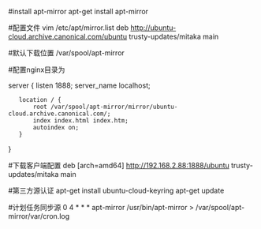 #install apt-mirror
apt-get install apt-mirror

#配置文件
vim /etc/apt/mirror.list
deb http://ubuntu-cloud.archive.canonical.com/ubuntu trusty-updates/mitaka main

#默认下载位置
/var/spool/apt-mirror

#配置nginx目录为

server {
       listen       1888;
       server_name localhost;

       location / {
           root /var/spool/apt-mirror/mirror/ubuntu-cloud.archive.canonical.com/;
           index index.html index.htm;
           autoindex on;
       }
   }

#下载客户端配置
deb [arch=amd64] http://192.168.2.88:1888/ubuntu trusty-updates/mitaka main

#第三方源认证
apt-get install ubuntu-cloud-keyring
apt-get update

#计划任务同步源
0 4 * * * apt-mirror /usr/bin/apt-mirror > /var/spool/apt-mirror/var/cron.log
